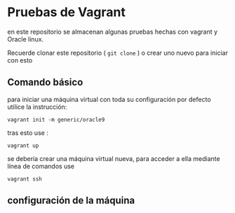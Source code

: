 # Pruebas de Vagrant

en este repositorio se almacenan algunas pruebas hechas con vagrant y Oracle linux.

Recuerde clonar este repositorio ( `git clone` ) o crear uno nuevo para iniciar con esto

## Comando básico 

para iniciar una máquina virtual con toda su configuración por defecto utilice la instrucción:

    vagrant init -m generic/oracle9

tras esto use :

    vagrant up

se debería crear una máquina virtual nueva, para acceder a ella mediante línea de comandos use 

    vagrant ssh

## configuración de la máquina

